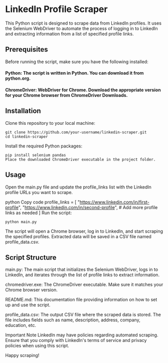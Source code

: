 # LinkedIn Profile Scraper
This Python script is designed to scrape data from LinkedIn profiles. It uses the Selenium WebDriver to automate the process of logging in to LinkedIn and extracting information from a list of specified profile links.

## Prerequisites
Before running the script, make sure you have the following installed:

#### Python: The script is written in Python. You can download it from python.org.
#### ChromeDriver: WebDriver for Chrome. Download the appropriate version for your Chrome browser from ChromeDriver Downloads.
## Installation
Clone this repository to your local machine:

```
git clone https://github.com/your-username/linkedin-scraper.git
cd linkedin-scraper
```
Install the required Python packages:

```
pip install selenium pandas
Place the downloaded ChromeDriver executable in the project folder.
```

## Usage
Open the main.py file and update the profile_links list with the LinkedIn profile URLs you want to scrape.

python
Copy code
profile_links = [
    "https://www.linkedin.com/in/first-profile",
    "https://www.linkedin.com/in/second-profile",
    # Add more profile links as needed
]
Run the script:
```
python main.py
```
The script will open a Chrome browser, log in to LinkedIn, and start scraping the specified profiles. Extracted data will be saved in a CSV file named profile_data.csv.

## Script Structure
main.py: The main script that initializes the Selenium WebDriver, logs in to LinkedIn, and iterates through the list of profile links to extract information.

chromedriver.exe: The ChromeDriver executable. Make sure it matches your Chrome browser version.

README.md: This documentation file providing information on how to set up and use the script.

profile_data.csv: The output CSV file where the scraped data is stored. The file includes fields such as name, description, address, company, education, etc.

Important Note
LinkedIn may have policies regarding automated scraping. Ensure that you comply with LinkedIn's terms of service and privacy policies when using this script.

Happy scraping!